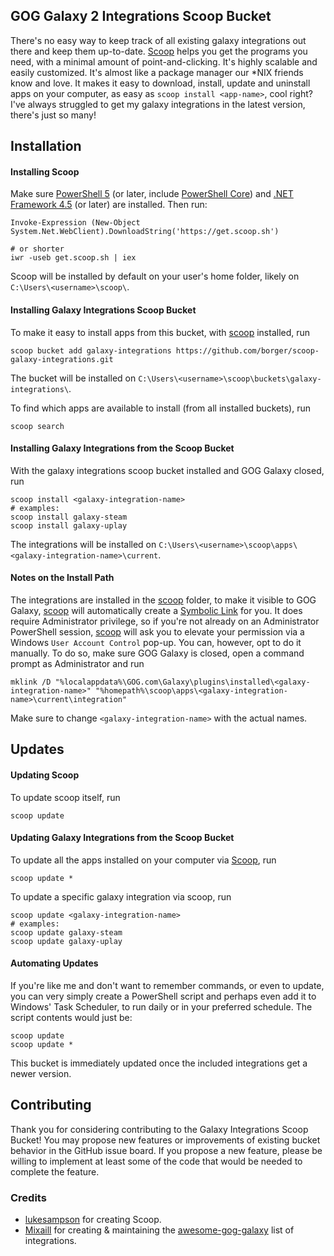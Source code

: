 ## GOG Galaxy 2 Integrations Scoop Bucket

There's no easy way to keep track of all existing galaxy integrations out there and keep them up-to-date. [Scoop](http://scoop.sh) helps you get the programs you need, with a minimal amount of point-and-clicking. It's highly scalable and easily customized. It's almost like a package manager our *NIX friends know and love. It makes it easy to download, install, update and uninstall apps on your computer, as easy as `scoop install <app-name>`, cool right? I've always struggled to get my galaxy integrations in the latest version, there's just so many!

## Installation
#### Installing Scoop
Make sure [PowerShell 5](https://aka.ms/wmf5download) (or later, include [PowerShell Core](https://docs.microsoft.com/en-us/powershell/scripting/install/installing-powershell-core-on-windows?view=powershell-6)) and [.NET Framework 4.5](https://www.microsoft.com/net/download) (or later) are installed. Then run:

    Invoke-Expression (New-Object System.Net.WebClient).DownloadString('https://get.scoop.sh')
    
    # or shorter
    iwr -useb get.scoop.sh | iex
Scoop will be installed by default on your user's home folder, likely on `C:\Users\<username>\scoop\`.

#### Installing Galaxy Integrations Scoop Bucket
To make it easy to install apps from this bucket, with [scoop](#-Installing-Scoop) installed, run

    scoop bucket add galaxy-integrations https://github.com/borger/scoop-galaxy-integrations.git
The bucket will be installed on `C:\Users\<username>\scoop\buckets\galaxy-integrations\`.

To find which apps are available to install (from all installed buckets), run

    scoop search

#### Installing Galaxy Integrations from the Scoop Bucket
With the galaxy integrations scoop bucket installed and GOG Galaxy closed, run 

    scoop install <galaxy-integration-name>
    # examples:
    scoop install galaxy-steam
    scoop install galaxy-uplay
The integrations will be installed on `C:\Users\<username>\scoop\apps\<galaxy-integration-name>\current`.

#### Notes on the Install Path
The integrations are installed in the [scoop](#-Installing-Scoop) folder, to make it visible to GOG Galaxy, [scoop](#-Installing-Scoop) will automatically create a [Symbolic Link](https://www.howtogeek.com/howto/16226/complete-guide-to-symbolic-links-symlinks-on-windows-or-linux/) for you. It does require Administrator privilege, so if you're not already on an Administrator PowerShell session, [scoop](#-Installing-Scoop) will ask you to elevate your permission via a Windows `User Account Control` pop-up. You can, however, opt to do it manually. To do so, make sure GOG Galaxy is closed, open a command prompt as Administrator and run

    mklink /D "%localappdata%\GOG.com\Galaxy\plugins\installed\<galaxy-integration-name>" "%homepath%\scoop\apps\<galaxy-integration-name>\current\integration"
Make sure to change `<galaxy-integration-name>` with the actual names.
## Updates
#### Updating Scoop
To update scoop itself, run

    scoop update

#### Updating Galaxy Integrations from the Scoop Bucket
To update all the apps installed on your computer via [Scoop](http://scoop.sh), run

    scoop update *

To update a specific galaxy integration via scoop, run

    scoop update <galaxy-integration-name>
    # examples:
    scoop update galaxy-steam
    scoop update galaxy-uplay

#### Automating Updates
If you're like me and don't want to remember commands, or even to update, you can very simply create a PowerShell script and perhaps even add it to Windows' Task Scheduler, to run daily or in your preferred schedule. The script contents would just be:

    scoop update
    scoop update *
This bucket is immediately updated once the included integrations get a newer version.

## Contributing
Thank you for considering contributing to the Galaxy Integrations Scoop Bucket! You may propose new features or improvements of existing bucket behavior in the GitHub issue board. If you propose a new feature, please be willing to implement at least some of the code that would be needed to complete the feature.

### Credits
- [lukesampson](https://github.com/lukesampson) for creating Scoop.
- [Mixaill](https://github.com/Mixaill/) for creating & maintaining the [awesome-gog-galaxy](https://github.com/Mixaill/awesome-gog-galaxy) list of integrations.
